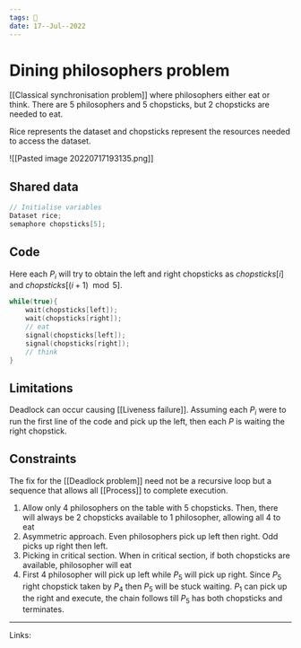 ```yaml
---
tags: 🌱
date: 17--Jul--2022
---
```


# Dining philosophers problem

[[Classical synchronisation problem]] where philosophers either eat or think. There are 5 philosophers and 5 chopsticks, but 2 chopsticks are needed to eat.

Rice represents the dataset and chopsticks represent the resources needed to access the dataset.

![[Pasted image 20220717193135.png]]

## Shared data

```C
// Initialise variables
Dataset rice;
semaphore chopsticks[5];
```

## Code

Here each $P_i$ will try to obtain the left and right chopsticks as $chopsticks[i]$ and $chopsticks[(i+1)\mod 5]$.

```C
while(true){
    wait(chopsticks[left]);
    wait(chopsticks[right]);
    // eat
    signal(chopsticks[left]);
    signal(chopsticks[right]);
    // think
}
```

## Limitations

Deadlock can occur causing [[Liveness failure]]. Assuming each $P_i$ were to run the first line of the code and pick up the left, then each $P$ is waiting the right chopstick.

## Constraints

The fix for the [[Deadlock problem]] need not be a recursive loop but a sequence that allows all [[Process]] to complete execution.

1. Allow only 4 philosophers on the table with 5 chopsticks. Then, there will always be 2 chopsticks available to 1 philosopher, allowing all 4 to eat
2. Asymmetric approach. Even philosophers pick up left then right. Odd picks up right then left.
3. Picking in critical section. When in critical section, if both chopsticks are available, philosopher will eat
4. First 4 philosopher will pick up left while $P_5$ will pick up right. Since $P_5$ right chopstick taken by $P_4$ then $P_5$ will be stuck waiting. $P_1$ can pick up the right and execute, the chain follows till $P_5$ has both chopsticks and terminates.

---
Links: 